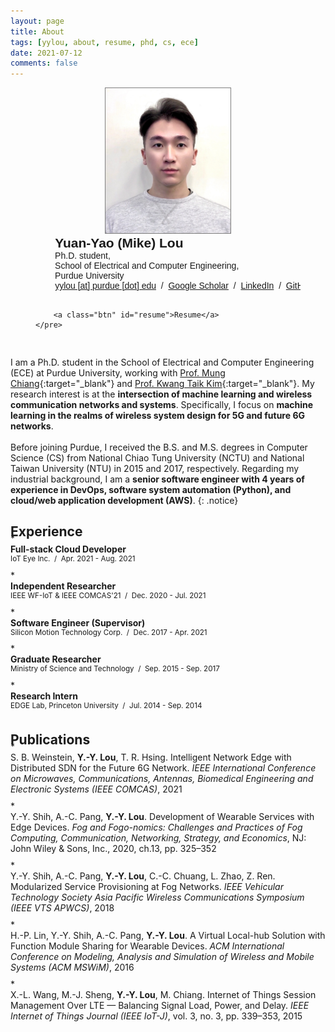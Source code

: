 ```yaml
---
layout: page
title: About
tags: [yylou, about, resume, phd, cs, ece]
date: 2021-07-12
comments: false
---
```


<center>
<figure class="third" style="padding-bottom: 0px;">
    <img src="/assets/img/profile-1.jpg" style="max-width: 200px; border: 1px solid #7f7f7f;">
    <pre style="text-align: left; font-family: LatoWebMedium, sans-serif; margin: 0;">
        <b style="font-size: 150%">Yuan-Yao (Mike) Lou</b>
        Ph.D. student,
        School of Electrical and Computer Engineering,
        Purdue University
        <a href="mailto:yylou@purdue.edu">yylou [at] purdue [dot] edu</a>&nbsp; / &nbsp;<a href="https://scholar.google.com/citations?user=GxDK4WQAAAAJ&hl=en" target="_blank">Google Scholar</a>&nbsp; / &nbsp;<a href="https://www.linkedin.com/in/yylou/" target="_blank">LinkedIn</a>&nbsp; / &nbsp;<a href="https://github.com/yylou" target="_blank">GitHub</a>&nbsp; / &nbsp;<a href="https://yyloumike.gitbook.io/leetcode/" target="_blank">GitBook</a>


        <a class="btn" id="resume">Resume</a>
    </pre>
</figure>
</center>

I am a Ph.D. student in the School of Electrical and Computer Engineering (ECE) at Purdue University, working with [Prof. Mung Chiang](https://engineering.purdue.edu/ECE/People/ptProfile?resource_id=171238){:target="_blank"} and [Prof. Kwang Taik Kim](https://engineering.purdue.edu/ECE/People/ptProfile?resource_id=243261){:target="_blank"}. My research interest is at the **intersection of machine learning and wireless communication networks and systems**. Specifically, I focus on **machine learning in the realms of wireless system design for 5G and future 6G networks**.  
<br />
Before joining Purdue, I received the B.S. and M.S. degrees in Computer Science (CS) from National Chiao Tung University (NCTU) and National Taiwan University (NTU) in 2015 and 2017, respectively. Regarding my industrial background, I am a **senior software engineer with 4 years of experience in DevOps, software system automation (Python), and cloud/web application development (AWS)**.
{: .notice}

<h2 style="margin-bottom: -10px">Experience</h2>
* <div style="margin-bottom: 5px;"><b>Full-stack Cloud Developer</b> <br /><sup>IoT Eye Inc.&nbsp; / &nbsp;Apr. 2021 - Aug. 2021</sup></div>
* <div style="margin-bottom: 5px;"><b>Independent Researcher</b> <br /><sup>IEEE WF-IoT & IEEE COMCAS'21&nbsp; / &nbsp;Dec. 2020 - Jul. 2021</sup></div>
* <div style="margin-bottom: 5px;"><b>Software Engineer (Supervisor)</b> <br /><sup>Silicon Motion Technology Corp.&nbsp; / &nbsp;Dec. 2017 - Apr. 2021</sup></div>
* <div style="margin-bottom: 5px;"><b>Graduate Researcher</b> <br /><sup>Ministry of Science and Technology&nbsp; / &nbsp;Sep. 2015 - Sep. 2017</sup></div>
* <div style="margin-bottom: 5px;"><b>Research Intern</b> <br /><sup>EDGE Lab, Princeton University&nbsp; / &nbsp;Jul. 2014 - Sep. 2014</sup></div>

<h2 style="margin-bottom: -10px">Publications</h2>
* <div style="text-align: left; margin-bottom: 10px;">S. B. Weinstein, <b>Y.-Y. Lou</b>, T. R. Hsing. <a href="#" style="text-decoration: none;">Intelligent Network Edge with Distributed SDN for the Future 6G Network.</a> <i>IEEE International Conference on Microwaves, Communications, Antennas, Biomedical Engineering and Electronic Systems (IEEE COMCAS)</i>, 2021</div>
* <div style="text-align: left; margin-bottom: 10px;">Y.-Y. Shih, A.-C. Pang, <b>Y.-Y. Lou</b>. <a href="https://onlinelibrary.wiley.com/doi/abs/10.1002/9781119501121.ch13" style="text-decoration: none;">Development of Wearable Services with Edge Devices.</a> <i>Fog and Fogo-nomics: Challenges and Practices of Fog Computing, Communication, Networking, Strategy, and Economics</i>, NJ: John Wiley & Sons, Inc., 2020, ch.13, pp. 325–352</div>
* <div style="text-align: left; margin-bottom: 10px;">Y.-Y. Shih, A.-C. Pang, <b>Y.-Y. Lou</b>, C.-C. Chuang, L. Zhao, Z. Ren. <a href="/assets/2018-IEEE-VTS-Modularized-Service-Provisioning-at-Fog-Networks.pdf" style="text-decoration: none;">Modularized Service Provisioning at Fog Networks.</a> <i>IEEE Vehicular Technology Society Asia Pacific Wireless Communications Symposium (IEEE VTS APWCS)</i>, 2018</div>
* <div style="text-align: left; margin-bottom: 10px;">H.-P. Lin, Y.-Y. Shih, A.-C. Pang, <b>Y.-Y. Lou</b>. <a href="https://dl.acm.org/doi/10.1145/2988287.2989150" style="text-decoration: none;">A Virtual Local-hub Solution with Function Module Sharing for Wearable Devices.</a> <i>ACM International Conference on Modeling, Analysis and Simulation of Wireless and Mobile Systems (ACM MSWiM)</i>, 2016</div>
* <div style="text-align: left; margin-bottom: 10px;">X.-L. Wang, M.-J. Sheng, <b>Y.-Y. Lou</b>, M. Chiang. <a href="https://ieeexplore.ieee.org/document/7314871" style="text-decoration: none;">Internet of Things Session Management Over LTE — Balancing Signal Load, Power, and Delay.</a> <i>IEEE Internet of Things Journal (IEEE IoT-J)</i>, vol. 3, no. 3, pp. 339–353, 2015</div>

<script src="https://documentcloud.adobe.com/view-sdk/main.js"></script>
<script type="text/javascript">
    document.getElementById('resume').addEventListener("click", function(){ 
        var adobeDCView = new AdobeDC.View({clientId: "3708d35338d2481eaf75ed2e706a3507"});
        adobeDCView.previewFile({
            content:{location: {url: "/assets/resume.pdf"}},
            metaData:{fileName: "Resume-Yuan-Yao-Lou.pdf"}
        }, {embedMode: "LIGHT_BOX"});
    });
</script>